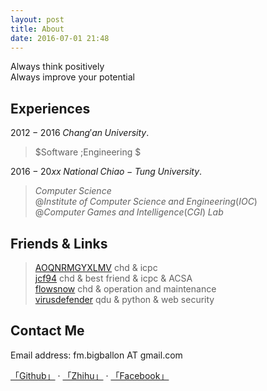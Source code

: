 ```yaml
---
layout: post
title: About
date: 2016-07-01 21:48
---
```


Always think positively    
Always improve your potential    


## Experiences

$2012 -2016 \; Chang'an \;University.  \;\;$      

> $Software \;Engineering $   

$2016- 20xx\;National \;Chiao-Tung \;University. \;\;$    

> $Computer \;Science \;$    
$@Institute \;of \;Computer \;Science \;and \;Engineering(IOC)$    
$@Computer \;Games \;and \;Intelligence (CGI) \;Lab$



## Friends & Links

> [AOQNRMGYXLMV][1]	chd & icpc    
> [jcf94][2] chd & best friend & icpc & ACSA  
> [flowsnow][3] chd & operation and maintenance  
> [virusdefender][4] qdu & python & web security  

## Contact Me

Email address: fm.bigballon AT gmail.com 

[「Github」][5] · [「Zhihu」][6] · [「Facebook」][7]




  [1]: http://www.cnblogs.com/AOQNRMGYXLMV/
  [2]: http://jcf94.com/about/
  [3]: http://flowsnow.net/
  [4]: https://virusdefender.net/
  [5]: https://github.com/bigballon
  [6]: https://www.zhihu.com/people/BIGBALLON
  [7]: https://www.facebook.com/fm.bigballon